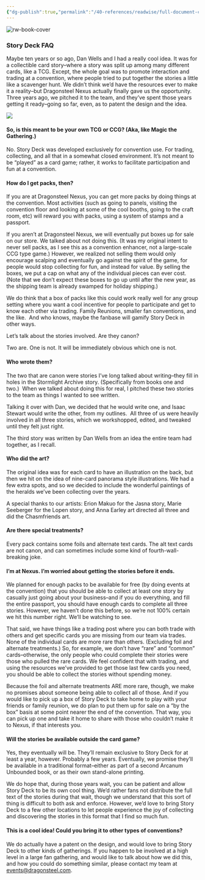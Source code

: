```yaml
---
{"dg-publish":true,"permalink":"/40-references/readwise/full-document-contents/story-deck-faq/","tags":["rw/articles"]}
---
```


![rw-book-cover](http://www.brandonsanderson.com/cdn/shop/articles/Screenshot_2024-12-02_at_12.03.03_PM.png?v=1733513549)

### **Story Deck FAQ**

Maybe ten years or so ago, Dan Wells and I had a really cool idea. It was for a collectible card story–where a story was split up among many different cards, like a TCG. Except, the whole goal was to promote interaction and trading at a convention, where people tried to put together the stories a little like a scavenger hunt. We didn’t think we’d have the resources ever to make it a reality–but Dragonsteel Nexus actually finally gave us the opportunity. Three years ago, we pitched it to the team, and they’ve spent those years getting it ready–going so far, even, as to patent the design and the idea.

![](https://cdn.shopify.com/s/files/1/0886/8082/5106/files/Screenshot_2024-12-02_at_12.03.03_PM_1024x1024.png?v=1733513610)

#### 

#### **So, is this meant to be your own TCG or CCG? (Aka, like Magic the Gathering.)**

No. Story Deck was developed exclusively for convention use. For trading, collecting, and all that in a somewhat closed environment. It’s not meant to be “played” as a card game; rather, it works to facilitate participation and fun at a convention.  

#### **How do I get packs, then?**

If you are at Dragonsteel Nexus, you can get more packs by doing things at the convention. Most activities (such as going to panels, visiting the convention floor and looking at some of the cool booths, going to the craft room, etc) will reward you with packs, using a system of stamps and a passport.  

If you aren’t at Dragonsteel Nexus, we will eventually put boxes up for sale on our store. We talked about not doing this. (It was my original intent to never sell packs, as I see this as a convention enhancer, not a large-scale CCG type game.) However, we realized not selling them would only encourage scalping and eventually go against the spirit of the game, for people would stop collecting for fun, and instead for value. By selling the boxes, we put a cap on what any of the individual pieces can ever cost. (Note that we don’t expect these boxes to go up until after the new year, as the shipping team is already swamped for holiday shipping.)

We do think that a box of packs like this could work really well for any group setting where you want a cool incentive for people to participate and get to know each other via trading. Family Reunions, smaller fan conventions, and the like.  And who knows, maybe the fanbase will gamify Story Deck in other ways.  

Let’s talk about the stories involved. Are they canon? 

Two are. One is not. It will be immediately obvious which one is not. 

#### **Who wrote them?**

The two that are canon were stories I’ve long talked about writing–they fill in holes in the Stormlight Archive story. (Specifically from books one and two.)  When we talked about doing this for real, I pitched these two stories to the team as things I wanted to see written.  

Talking it over with Dan, we decided that he would write one, and Isaac Stewart would write the other, from my outlines.  All three of us were heavily involved in all three stories, which we workshopped, edited, and tweaked until they felt just right. 

The third story was written by Dan Wells from an idea the entire team had together, as I recall.  

#### **Who did the art?**

The original idea was for each card to have an illustration on the back, but then we hit on the idea of nine-card panorama style illustrations. We had a few extra spots, and so we decided to include the wonderful paintings of the heralds we’ve been collecting over the years.

A special thanks to our artists: Erion Makuo for the Jasna story, Marie Seeberger for the Lopen story, and Anna Earley art directed all three and did the Chasmfriends art.

#### **Are there special treatments?**

Every pack contains some foils and alternate text cards. The alt text cards are not canon, and can sometimes include some kind of fourth-wall-breaking joke.  

#### **I’m at Nexus. I’m worried about getting the stories before it ends.**

We planned for enough packs to be available for free (by doing events at the convention) that you should be able to collect at least one story by casually just going about your business–and if you do everything, and fill the entire passport, you should have enough cards to complete all three stories. However, we haven’t done this before, so we’re not 100% certain we hit this number right. We’ll be watching to see.

That said, we have things like a trading post where you can both trade with others and get specific cards you are missing from our team via trades. None of the individual cards are more rare than others. (Excluding foil and alternate treatments.) So, for example, we don’t have “rare” and “common” cards–otherwise, the only people who could complete their stories were those who pulled the rare cards. We feel confident that with trading, and using the resources we’ve provided to get those last few cards you need, you should be able to collect the stories without spending money.  

Because the foil and alternate treatments ARE more rare, though, we make no promises about someone being able to collect all of those. And if you would like to pick up a box of Story Deck to take home to play with your friends or family reunion, we do plan to put them up for sale on a “by the box” basis at some point nearer the end of the convention. That way, you can pick up one and take it home to share with those who couldn’t make it to Nexus, if that interests you.

#### **Will the stories be available outside the card game?**

Yes, they eventually will be. They’ll remain exclusive to Story Deck for at least a year, however. Probably a few years. Eventually, we promise they’ll be available in a traditional format–either as part of a second Arcanum Unbounded book, or as their own stand-alone printing.  

We do hope that, during those years wait, you can be patient and allow Story Deck to be its own cool thing. We’d rather fans not distribute the full text of the stories during that wait, though we understand that this sort of thing is difficult to both ask and enforce. However, we’d love to bring Story Deck to a few other locations to let people experience the joy of collecting and discovering the stories in this format that I find so much fun.  

#### **This is a cool idea! Could you bring it to other types of conventions?**

We do actually have a patent on the design, and would love to bring Story Deck to other kinds of gatherings. If you happen to be involved at a high level in a large fan gathering, and would like to talk about how we did this, and how you could do something similar, please contact my team at events@dragonsteel.com.
